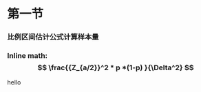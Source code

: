 # 第一节

### 比例区间估计公式计算样本量
### Inline math: $$ \frac{{Z_{a/2}}^2 * p *(1-p) }{\Delta^2}  $$   
hello



